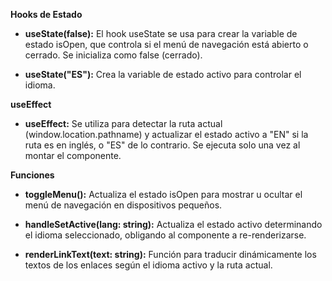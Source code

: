 **Hooks de Estado**

*   **useState(false):** El hook useState se usa para crear la variable de estado isOpen, que controla si el menú de navegación está abierto o cerrado. Se inicializa como false (cerrado).
    
*   **useState("ES"):** Crea la variable de estado activo para controlar el idioma.
    

**useEffect**

*   **useEffect:** Se utiliza para detectar la ruta actual (window.location.pathname) y actualizar el estado activo a "EN" si la ruta es en inglés, o "ES" de lo contrario. Se ejecuta solo una vez al montar el componente.
    

**Funciones**

*   **toggleMenu():** Actualiza el estado isOpen para mostrar u ocultar el menú de navegación en dispositivos pequeños.
    
*   **handleSetActive(lang: string):** Actualiza el estado activo determinando el idioma seleccionado, obligando al componente a re-renderizarse.
    
*   **renderLinkText(text: string):** Función para traducir dinámicamente los textos de los enlaces según el idioma activo y la ruta actual.